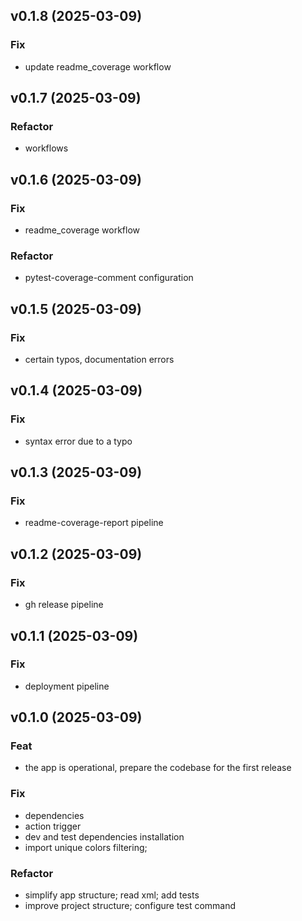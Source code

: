 ## v0.1.8 (2025-03-09)

### Fix

- update readme_coverage workflow

## v0.1.7 (2025-03-09)

### Refactor

- workflows

## v0.1.6 (2025-03-09)

### Fix

- readme_coverage workflow

### Refactor

- pytest-coverage-comment configuration

## v0.1.5 (2025-03-09)

### Fix

- certain typos, documentation errors

## v0.1.4 (2025-03-09)

### Fix

- syntax error due to a typo

## v0.1.3 (2025-03-09)

### Fix

- readme-coverage-report pipeline

## v0.1.2 (2025-03-09)

### Fix

- gh release pipeline

## v0.1.1 (2025-03-09)

### Fix

- deployment pipeline

## v0.1.0 (2025-03-09)

### Feat

- the app is operational, prepare the codebase for the first release

### Fix

- dependencies
- action trigger
- dev and test dependencies installation
- import unique colors filtering;

### Refactor

- simplify app structure; read xml; add tests
- improve project structure; configure test command
